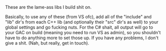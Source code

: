 These are the lame-ass libs I build shit on.

Basically, to use any of these (from VS ofc), add all of the "include" and "lib" dir's from each C++ lib (and optionally their "src" dir's as well) to your global settings and go fucking nuts. For the C# shait, all output will go to your GAC on build (meaning you need to run VS as admin), so you shouldn't have to do anything more to set those up. If you have any problems, I don't give a shit. (Nah, but really, get in touch).
